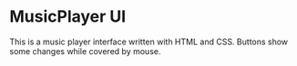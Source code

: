 # MusicPlayer UI

This is a music player interface written with HTML and CSS. 
Buttons show some changes while covered by mouse. 
